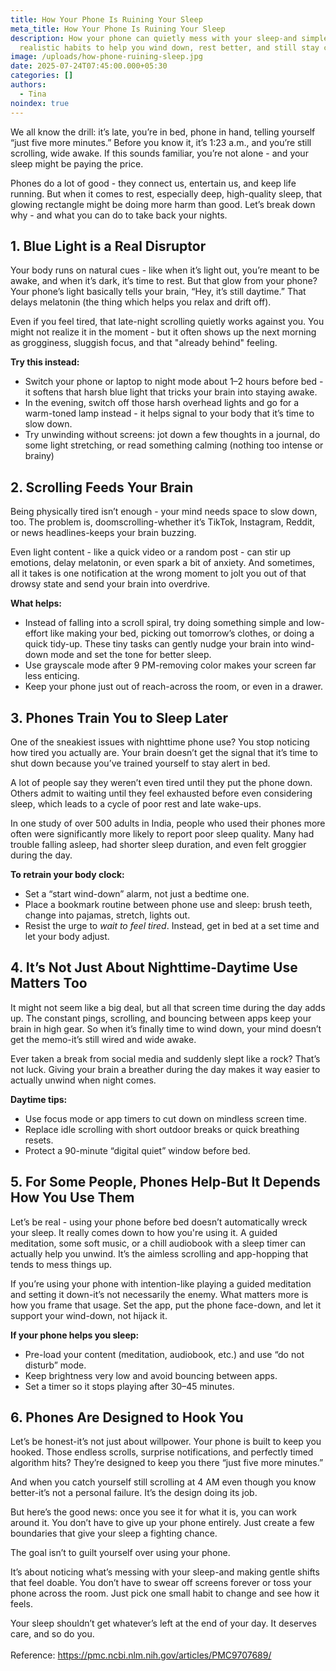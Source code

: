 ```yaml
---
title: How Your Phone Is Ruining Your Sleep
meta_title: How Your Phone Is Ruining Your Sleep
description: How your phone can quietly mess with your sleep-and simple,
  realistic habits to help you wind down, rest better, and still stay connected.
image: /uploads/how-phone-ruining-sleep.jpg
date: 2025-07-24T07:45:00.000+05:30
categories: []
authors:
  - Tina
noindex: true
---
```

We all know the drill: it’s late, you’re in bed, phone in hand, telling yourself “just five more minutes.” Before you know it, it’s 1:23 a.m., and you’re still scrolling, wide awake. If this sounds familiar, you’re not alone - and your sleep might be paying the price.

Phones do a lot of good - they connect us, entertain us, and keep life running. But when it comes to rest, especially deep, high-quality sleep, that glowing rectangle might be doing more harm than good. Let’s break down why - and what you can do to take back your nights.

## **1. Blue Light is a Real Disruptor**

Your body runs on natural cues - like when it’s light out, you’re meant to be awake, and when it’s dark, it’s time to rest. But that glow from your phone? Your phone’s light basically tells your brain, “Hey, it’s still daytime.” That delays melatonin (the thing which helps you relax and drift off).

Even if you feel tired, that late-night scrolling quietly works against you. You might not realize it in the moment - but it often shows up the next morning as grogginess, sluggish focus, and that "already behind" feeling.

**Try this instead:**

* Switch your phone or laptop to night mode about 1–2 hours before bed - it softens that harsh blue light that tricks your brain into staying awake.
* In the evening, switch off those harsh overhead lights and go for a warm-toned lamp instead - it helps signal to your body that it’s time to slow down.
* Try unwinding without screens: jot down a few thoughts in a journal, do some light stretching, or read something calming (nothing too intense or brainy)

## **2. Scrolling Feeds Your Brain**

Being physically tired isn’t enough - your mind needs space to slow down, too. The problem is, doomscrolling-whether it’s TikTok, Instagram, Reddit, or news headlines-keeps your brain buzzing.

Even light content - like a quick video or a random post - can stir up emotions, delay melatonin, or even spark a bit of anxiety. And sometimes, all it takes is one notification at the wrong moment to jolt you out of that drowsy state and send your brain into overdrive.

**What helps:**

* Instead of falling into a scroll spiral, try doing something simple and low-effort like making your bed, picking out tomorrow’s clothes, or doing a quick tidy-up. These tiny tasks can gently nudge your brain into wind-down mode and set the tone for better sleep.
* Use grayscale mode after 9 PM-removing color makes your screen far less enticing.
* Keep your phone just out of reach-across the room, or even in a drawer.

## **3. Phones Train You to Sleep Later**

One of the sneakiest issues with nighttime phone use? You stop noticing how tired you actually are. Your brain doesn’t get the signal that it’s time to shut down because you’ve trained yourself to stay alert in bed.

A lot of people say they weren’t even tired until they put the phone down. Others admit to waiting until they feel exhausted before even considering sleep, which leads to a cycle of poor rest and late wake-ups.

In one study of over 500 adults in India, people who used their phones more often were significantly more likely to report poor sleep quality. Many had trouble falling asleep, had shorter sleep duration, and even felt groggier during the day. 

**To retrain your body clock:**

* Set a “start wind-down” alarm, not just a bedtime one.
* Place a bookmark routine between phone use and sleep: brush teeth, change into pajamas, stretch, lights out.
* Resist the urge to *wait to feel tired*. Instead, get in bed at a set time and let your body adjust.

## **4. It’s Not Just About Nighttime-Daytime Use Matters Too**

It might not seem like a big deal, but all that screen time during the day adds up. The constant pings, scrolling, and bouncing between apps keep your brain in high gear. So when it’s finally time to wind down, your mind doesn’t get the memo-it’s still wired and wide awake.

Ever taken a break from social media and suddenly slept like a rock? That’s not luck. Giving your brain a breather during the day makes it way easier to actually unwind when night comes.

**Daytime tips:**

* Use focus mode or app timers to cut down on mindless screen time.
* Replace idle scrolling with short outdoor breaks or quick breathing resets.
* Protect a 90-minute “digital quiet” window before bed.

## **5. For Some People, Phones Help-But It Depends How You Use Them**

Let’s be real - using your phone before bed doesn’t automatically wreck your sleep. It really comes down to how you're using it. A guided meditation, some soft music, or a chill audiobook with a sleep timer can actually help you unwind. It’s the aimless scrolling and app-hopping that tends to mess things up.

If you’re using your phone with intention-like playing a guided meditation and setting it down-it’s not necessarily the enemy. What matters more is how you frame that usage. Set the app, put the phone face-down, and let it support your wind-down, not hijack it.

**If your phone helps you sleep:**

* Pre-load your content (meditation, audiobook, etc.) and use “do not disturb” mode.
* Keep brightness very low and avoid bouncing between apps.
* Set a timer so it stops playing after 30–45 minutes.

## **6. Phones Are Designed to Hook You**

Let’s be honest-it’s not just about willpower. Your phone is built to keep you hooked. Those endless scrolls, surprise notifications, and perfectly timed algorithm hits? They’re designed to keep you there “just five more minutes.”

And when you catch yourself still scrolling at 4 AM even though you know better-it’s not a personal failure. It’s the design doing its job.

But here’s the good news: once you see it for what it is, you can work around it. You don’t have to give up your phone entirely. Just create a few boundaries that give your sleep a fighting chance.

The goal isn’t to guilt yourself over using your phone. 

It’s about noticing what’s messing with your sleep-and making gentle shifts that feel doable. You don’t have to swear off screens forever or toss your phone across the room. Just pick one small habit to change and see how it feels.

Your sleep shouldn’t get whatever’s left at the end of your day. It deserves care, and so do you.\
\
Reference: https://pmc.ncbi.nlm.nih.gov/articles/PMC9707689/

